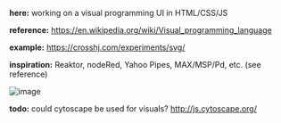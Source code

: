 **here:** working on a visual programming UI in HTML/CSS/JS

**reference:** https://en.wikipedia.org/wiki/Visual_programming_language

**example:** https://crosshj.com/experiments/svg/

**inspiration:** Reaktor, nodeRed, Yahoo Pipes, MAX/MSP/Pd, etc.  (see reference)

![image](https://user-images.githubusercontent.com/1816471/54500479-8b219f00-48f3-11e9-8bfe-3268bf469f97.png)

**todo:** could cytoscape be used for visuals? http://js.cytoscape.org/

